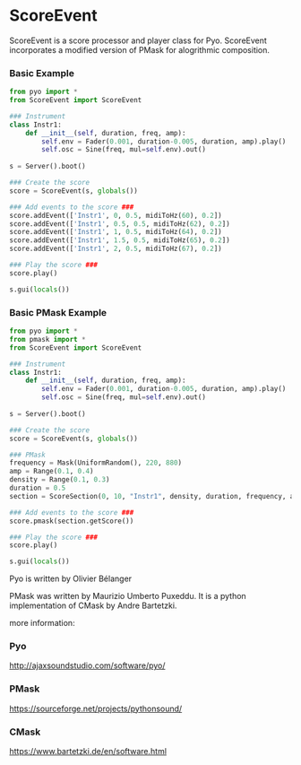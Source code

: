 # ScoreEvent
ScoreEvent is a score processor and player class for Pyo.  ScoreEvent incorporates a modified version of PMask for alogrithmic composition.

### Basic Example

```python
from pyo import *
from ScoreEvent import ScoreEvent

### Instrument
class Instr1:
    def __init__(self, duration, freq, amp):
        self.env = Fader(0.001, duration-0.005, duration, amp).play()
        self.osc = Sine(freq, mul=self.env).out()
        
s = Server().boot()

### Create the score
score = ScoreEvent(s, globals())

### Add events to the score ###
score.addEvent(['Instr1', 0, 0.5, midiToHz(60), 0.2])
score.addEvent(['Instr1', 0.5, 0.5, midiToHz(62), 0.2])
score.addEvent(['Instr1', 1, 0.5, midiToHz(64), 0.2])
score.addEvent(['Instr1', 1.5, 0.5, midiToHz(65), 0.2])
score.addEvent(['Instr1', 2, 0.5, midiToHz(67), 0.2])

### Play the score ###
score.play()

s.gui(locals())

```

### Basic PMask Example
```python
from pyo import *
from pmask import *
from ScoreEvent import ScoreEvent

### Instrument
class Instr1:
    def __init__(self, duration, freq, amp):
        self.env = Fader(0.001, duration-0.005, duration, amp).play()
        self.osc = Sine(freq, mul=self.env).out()
        
s = Server().boot()

### Create the score
score = ScoreEvent(s, globals())

### PMask
frequency = Mask(UniformRandom(), 220, 880)
amp = Range(0.1, 0.4)
density = Range(0.1, 0.3)
duration = 0.5
section = ScoreSection(0, 10, "Instr1", density, duration, frequency, amp)

### Add events to the score ###
score.pmask(section.getScore())

### Play the score ###
score.play()

s.gui(locals())
```

Pyo is written by Olivier Bélanger

PMask was written by Maurizio Umberto Puxeddu.  It is a python implementation of CMask by Andre Bartetzki. 

more information:
### Pyo
http://ajaxsoundstudio.com/software/pyo/

### PMask
https://sourceforge.net/projects/pythonsound/

### CMask
https://www.bartetzki.de/en/software.html
